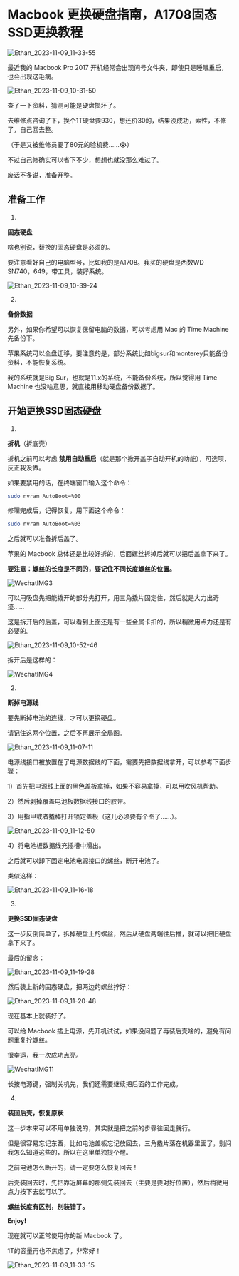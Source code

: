 # Macbook 更换硬盘指南，A1708固态SSD更换教程

![Ethan_2023-11-09_11-33-55](https://pic.shejibiji.com/i/2023/11/09/654c533596fde.jpg)

最近我的 Macbook Pro 2017 开机经常会出现问号文件夹，即使只是睡眠重启，也会出现这毛病。

![Ethan_2023-11-09_10-31-50](https://pic.shejibiji.com/i/2023/11/09/654c4535c1323.jpg)

查了一下资料，猜测可能是硬盘损坏了。

去维修点咨询了下，换个1T硬盘要930，想还价30的，结果没成功，索性，不修了，自己回去整。

（于是又被维修员要了80元的验机费……😭）

不过自己修确实可以省下不少，想想也就没那么难过了。

废话不多说，准备开整。

## 准备工作

1.

**固态硬盘**

啥也别说，替换的固态硬盘是必须的。

要注意看好自己的电脑型号，比如我的是A1708。我买的硬盘是西数WD SN740，649，带工具，装好系统。

![Ethan_2023-11-09_10-39-24](https://pic.shejibiji.com/i/2023/11/09/654c488133bcc.jpg)

2.

**备份数据**

另外，如果你希望可以恢复保留电脑的数据，可以考虑用 Mac 的 Time Machine 先备份下。

苹果系统可以全盘迁移，要注意的是，部分系统比如bigsur和monterey只能备份资料，不能恢复系统。

我的系统就是Big Sur，也就是11.x的系统，不能备份系统，所以觉得用 Time Machine 也没啥意思，就直接用移动硬盘备份数据了。

## 开始更换SSD固态硬盘

1.

**拆机**（拆底壳）

拆机之前可以考虑 **禁用自动重启**（就是那个掀开盖子自动开机的功能），可选项，反正我没做。

如果要禁用的话，在终端窗口输入这个命令：

```bash
sudo nvram AutoBoot=%00
```

修理完成后，记得恢复，用下面这个命令：

```bash
sudo nvram AutoBoot=%03
```

之后就可以准备拆后盖了。

苹果的 Macbook 总体还是比较好拆的，后面螺丝拆掉后就可以把后盖拿下来了。

**要注意：螺丝的长度是不同的，要记住不同长度螺丝的位置。**

![WechatIMG3](https://pic.shejibiji.com/i/2023/11/09/654c48e22304a.jpg)

可以用吸盘先把能撬开的部分先打开，用三角撬片固定住，然后就是大力出奇迹……

这是拆开后的后盖，可以看到上面还是有一些金属卡扣的，所以稍微用点力还是有必要的。

![Ethan_2023-11-09_10-52-46](https://pic.shejibiji.com/i/2023/11/09/654c499554bbc.jpg)

拆开后是这样的：

![WechatIMG4](https://pic.shejibiji.com/i/2023/11/09/654c4a4d47054.jpg)

2.

**断掉电源线**

要先断掉电池的连线，才可以更换硬盘。

请记住这两个位置，之后不再展示全局图。

![Ethan_2023-11-09_11-07-11](https://pic.shejibiji.com/i/2023/11/09/654c4cf3cac10.jpg)

电源线接口被放置在了电源数据线的下面，需要先把数据线拿开，可以参考下面步骤：

1）首先把电源线上面的黑色盖板拿掉，如果不容易拿掉，可以用吹风机帮助。

2）然后剥掉覆盖电池板数据线接口的胶带。

3）用指甲或者撬棒打开锁定盖板（这儿必须要有个图了……）。

![Ethan_2023-11-09_11-12-50](https://pic.shejibiji.com/i/2023/11/09/654c4e4739e66.jpg)

4）将电池板数据线充插槽中滑出。

之后就可以卸下固定电池电源接口的螺丝，断开电池了。

类似这样：

![Ethan_2023-11-09_11-16-18](https://pic.shejibiji.com/i/2023/11/09/654c4f16b05a7.jpg)

3.

**更换SSD固态硬盘**

这一步反倒简单了，拆掉硬盘上的螺丝，然后从硬盘两端往后推，就可以把旧硬盘拿下来了。

最后的留念：

![Ethan_2023-11-09_11-19-28](https://pic.shejibiji.com/i/2023/11/09/654c4fd7e71ee.jpg)

然后装上新的固态硬盘，把两边的螺丝拧好：

![Ethan_2023-11-09_11-20-48](https://pic.shejibiji.com/i/2023/11/09/654c503c104e4.jpg)

现在基本上就装好了。

可以给 Macbook 插上电源，先开机试试，如果没问题了再装后壳啥的，避免有问题重复拧螺丝。

很幸运，我一次成功点亮。

![WechatIMG11](https://pic.shejibiji.com/i/2023/11/09/654c50e9c2496.jpg)

长按电源键，强制关机先，我们还需要继续把后面的工作完成。

4.

**装回后壳，恢复原状**

这一步本来可以不用单独说的，其实就是把之前的步骤往回走就行。

但是很容易忘记东西，比如电池盖板忘记放回去，三角撬片落在机器里面了，别问我怎么知道这些的，所以在这里单独提个醒。

之前电池怎么断开的，请一定要怎么恢复回去！

后壳装回去时，先把靠近屏幕的那侧先装回去（主要是要对好位置），然后稍微用点力按下去就可以了。

**螺丝长度有区别，别装错了。**



**Enjoy!**

现在就可以正常使用你的新 Macbook 了。

1T的容量再也不焦虑了，非常好！

![Ethan_2023-11-09_11-33-15](https://pic.shejibiji.com/i/2023/11/09/654c5307dee4c.jpg)